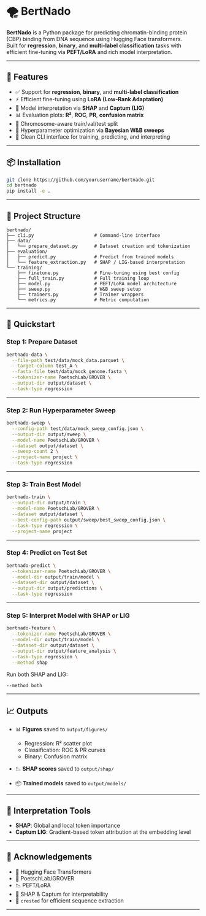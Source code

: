 # 🌪️ BertNado

**BertNado** is a Python package for predicting chromatin-binding protein (CBP) binding from DNA sequence using Hugging Face transformers.  
Built for **regression**, **binary**, and **multi-label classification** tasks with efficient fine-tuning via **PEFT/LoRA** and rich model interpretation.

---

## 🧬 Features

- ✅ Support for **regression**, **binary**, and **multi-label classification**
- ⚡ Efficient fine-tuning using **LoRA (Low-Rank Adaptation)**
- 🧠 Model interpretation via **SHAP** and **Captum (LIG)**
- 📊 Evaluation plots: **R²**, **ROC**, **PR**, **confusion matrix**
- 🧪 Chromosome-aware train/val/test split
- 🎯 Hyperparameter optimization via **Bayesian W&B sweeps**
- 🧱 Clean CLI interface for training, predicting, and interpreting

---

## 📦 Installation

```bash
git clone https://github.com/yourusername/bertnado.git
cd bertnado
pip install -e .
```

---

## 📁 Project Structure

```
bertnado/
├── cli.py                      # Command-line interface
├── data/
│   └── prepare_dataset.py      # Dataset creation and tokenization
├── evaluation/
│   ├── predict.py              # Predict from trained models
│   └── feature_extraction.py   # SHAP / LIG-based interpretation
└── training/
    ├── finetune.py             # Fine-tuning using best config
    ├── full_train.py           # Full training loop
    ├── model.py                # PEFT/LoRA model architecture
    ├── sweep.py                # W&B sweep setup
    ├── trainers.py             # Trainer wrappers
    └── metrics.py              # Metric computation
```

---

## 🚀 Quickstart

### Step 1: Prepare Dataset

```bash
bertnado-data \
  --file-path test/data/mock_data.parquet \
  --target-column test_A \
  --fasta-file test/data/mock_genome.fasta \
  --tokenizer-name PoetschLab/GROVER \
  --output-dir output/dataset \
  --task-type regression
```

---

### Step 2: Run Hyperparameter Sweep

```bash
bertnado-sweep \
  --config-path test/data/mock_sweep_config.json \
  --output-dir output/sweep \
  --model-name PoetschLab/GROVER \
  --dataset output/dataset \
  --sweep-count 2 \
  --project-name project \
  --task-type regression
```

---

### Step 3: Train Best Model

```bash
bertnado-train \
  --output-dir output/train \
  --model-name PoetschLab/GROVER \
  --dataset output/dataset \
  --best-config-path output/sweep/best_sweep_config.json \
  --task-type regression \
  --project-name project
```

---

### Step 4: Predict on Test Set

```bash
bertnado-predict \
  --tokenizer-name PoetschLab/GROVER \
  --model-dir output/train/model \
  --dataset-dir output/dataset \
  --output-dir output/predictions \
  --task-type regression
```

---

### Step 5: Interpret Model with SHAP or LIG

```bash
bertnado-feature \
  --tokenizer-name PoetschLab/GROVER \
  --model-dir output/train/model \
  --dataset-dir output/dataset \
  --output-dir output/feature_analysis \
  --task-type regression \
  --method shap
```

Run both SHAP and LIG:

```bash
--method both
```

---

## 📈 Outputs

- 📊 **Figures** saved to `output/figures/`
  - Regression: R² scatter plot
  - Classification: ROC & PR curves
  - Binary: Confusion matrix

- 📉 **SHAP scores** saved to `output/shap/`
- 📦 **Trained models** saved to `output/models/`

---

## 🧠 Interpretation Tools

- **SHAP**: Global and local token importance
- **Captum LIG**: Gradient-based token attribution at the embedding level

---

## 🧠 Acknowledgements

- 🤗 Hugging Face Transformers
- 🧬 PoetschLab/GROVER
- 📉 PEFT/LoRA 
- 🧠 SHAP & Captum for interpretability
- 🧬 `crested` for efficient sequence extraction

---
